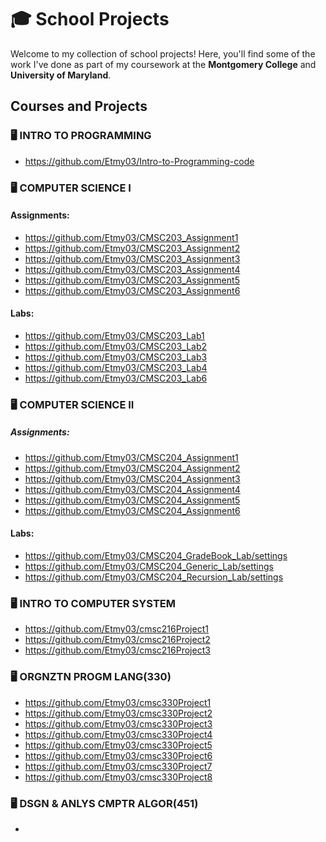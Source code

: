 # 🎓 School Projects

Welcome to my collection of school projects! Here, you'll find some of the work I've done as part of my coursework at the **Montgomery College** and **University of Maryland**.

## Courses and Projects

### 🖥️ INTRO TO PROGRAMMING
- https://github.com/Etmy03/Intro-to-Programming-code

### 🖥️ COMPUTER SCIENCE I

#### Assignments:
- https://github.com/Etmy03/CMSC203_Assignment1
- https://github.com/Etmy03/CMSC203_Assignment2
- https://github.com/Etmy03/CMSC203_Assignment3
- https://github.com/Etmy03/CMSC203_Assignment4
- https://github.com/Etmy03/CMSC203_Assignment5
- https://github.com/Etmy03/CMSC203_Assignment6

#### Labs:
- https://github.com/Etmy03/CMSC203_Lab1
- https://github.com/Etmy03/CMSC203_Lab2
- https://github.com/Etmy03/CMSC203_Lab3
- https://github.com/Etmy03/CMSC203_Lab4
- https://github.com/Etmy03/CMSC203_Lab6

### 🖥️ COMPUTER SCIENCE II

##### Assignments:
- https://github.com/Etmy03/CMSC204_Assignment1
- https://github.com/Etmy03/CMSC204_Assignment2
- https://github.com/Etmy03/CMSC204_Assignment3
- https://github.com/Etmy03/CMSC204_Assignment4
- https://github.com/Etmy03/CMSC204_Assignment5
- https://github.com/Etmy03/CMSC204_Assignment6

#### Labs:
- https://github.com/Etmy03/CMSC204_GradeBook_Lab/settings
- https://github.com/Etmy03/CMSC204_Generic_Lab/settings
- https://github.com/Etmy03/CMSC204_Recursion_Lab/settings

### 🖥 INTRO TO COMPUTER SYSTEM 
- https://github.com/Etmy03/cmsc216Project1
- https://github.com/Etmy03/cmsc216Project2
- https://github.com/Etmy03/cmsc216Project3

### 🖥️ ORGNZTN PROGM LANG(330)
- https://github.com/Etmy03/cmsc330Project1
- https://github.com/Etmy03/cmsc330Project2
- https://github.com/Etmy03/cmsc330Project3
- https://github.com/Etmy03/cmsc330Project4
- https://github.com/Etmy03/cmsc330Project5
- https://github.com/Etmy03/cmsc330Project6
- https://github.com/Etmy03/cmsc330Project7
- https://github.com/Etmy03/cmsc330Project8

### 🖥️ DSGN & ANLYS CMPTR ALGOR(451)
- 

<!--
### 🔢 DATA STRUCTURES
- [Project 1: Binary Search Tree Implementation](https://github.com/username/school-bst)  
  Built a binary search tree from scratch and implemented search, insert, and delete operations.
- [Project 2: Hashing Techniques](https://github.com/username/school-hashing)  
  Implemented and compared various hashing techniques.

### 📊 DATABASE SYSTEMS
- [SQL Query Optimization](https://github.com/username/school-sql-project)  
  Analyzed and optimized SQL queries for a relational database system.

## Explore All Repositories
Looking for more? Check out all my **[school-related repositories here](https://github.com/username?tab=repositories&q=school)**.
-->
